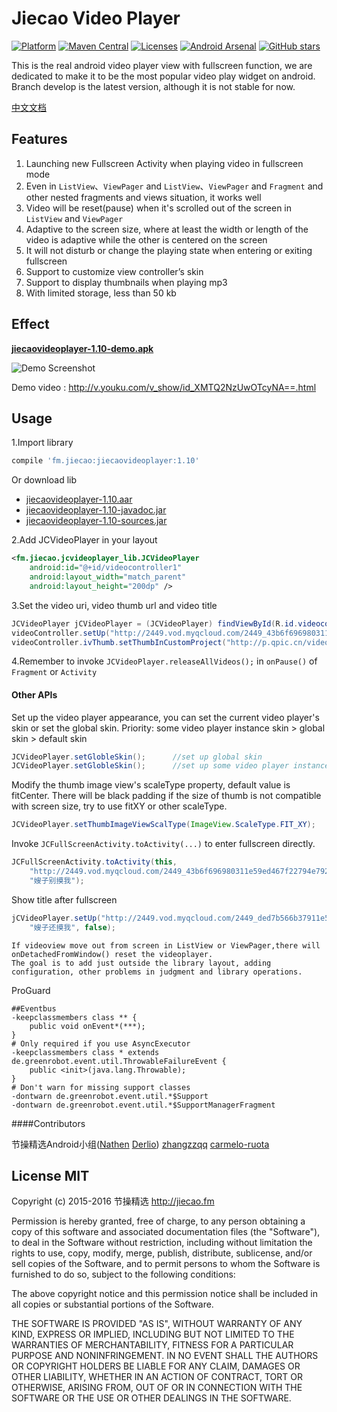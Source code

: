 # Jiecao Video Player  

[![Platform](https://img.shields.io/badge/platform-android-green.svg)](http://developer.android.com/index.html) 
[![Maven Central](https://img.shields.io/badge/Maven%20Central-1.10-green.svg)](http://search.maven.org/#artifactdetails%7Cfm.jiecao%7Cjiecaovideoplayer%7C1.10%7Caar) 
[![Licenses](https://img.shields.io/badge/license-MIT-green.svg)](http://choosealicense.com/licenses/mit/) 
[![Android Arsenal](https://img.shields.io/badge/Android%20Arsenal-jiecaovideoplayer-green.svg?style=true)](https://android-arsenal.com/details/1/3269)
[![GitHub stars](https://img.shields.io/github/stars/lipangit/jiecaovideoplayer.svg?style=social&label=Star)]()

This is the real android video player view with fullscreen function, we are dedicated to make it to be the most popular video play widget on android.  Branch develop is the latest version, although it is not stable for now.

[中文文档](README-ZH.md)

## Features
1. Launching new Fullscreen Activity when playing video in fullscreen mode
2. Even in `ListView`、`ViewPager` and `ListView`、`ViewPager` and `Fragment` and other nested fragments and views situation, it works well
3. Video will be reset(pause) when it's scrolled out of the screen in `ListView` and `ViewPager`
4. Adaptive to the screen size, where at least the width or length of the video is adaptive while the other  is centered on the screen
5. It will not disturb or change the playing state when entering or exiting fullscreen
6. Support to customize view controller’s skin
7. Support to display thumbnails when playing mp3
8. With limited storage, less than 50 kb

## Effect

**[jiecaovideoplayer-1.10-demo.apk](https://raw.githubusercontent.com/lipangit/jiecaovideoplayer/develop/downloads/jiecaovideoplayer-1.10-demo.apk)**

![Demo Screenshot][1]

Demo video : http://v.youku.com/v_show/id_XMTQ2NzUwOTcyNA==.html


## Usage
1.Import library
```gradle
compile 'fm.jiecao:jiecaovideoplayer:1.10'
```

Or download lib

* [jiecaovideoplayer-1.10.aar](https://raw.githubusercontent.com/lipangit/jiecaovideoplayer/develop/downloads/jiecaovideoplayer-1.10.aar)
* [jiecaovideoplayer-1.10-javadoc.jar](https://raw.githubusercontent.com/lipangit/jiecaovideoplayer/develop/downloads/jiecaovideoplayer-1.10-javadoc.jar)
* [jiecaovideoplayer-1.10-sources.jar](https://raw.githubusercontent.com/lipangit/jiecaovideoplayer/develop/downloads/jiecaovideoplayer-1.10-sources.jar)

2.Add JCVideoPlayer in your layout
```xml
<fm.jiecao.jcvideoplayer_lib.JCVideoPlayer
    android:id="@+id/videocontroller1"
    android:layout_width="match_parent"
    android:layout_height="200dp" />
```

3.Set the video uri, video thumb url and video title
```java
JCVideoPlayer jCVideoPlayer = (JCVideoPlayer) findViewById(R.id.videocontroller);
videoController.setUp("http://2449.vod.myqcloud.com/2449_43b6f696980311e59ed467f22794e792.f20.mp4","嫂子别摸我");
videoController.ivThumb.setThumbInCustomProject("http://p.qpic.cn/videoyun/0/2449_43b6f696980311e59ed467f22794e792_1/640");
```
4.Remember to invoke `JCVideoPlayer.releaseAllVideos();` in `onPause()` of `Fragment` or `Activity`

#### Other APIs

Set up the video player appearance, you can set the current video player's skin or set the global skin. Priority: some video player instance skin > global skin > default skin
```java
JCVideoPlayer.setGlobleSkin();      //set up global skin
JCVideoPlayer.setGlobleSkin();      //set up some video player instance skin
```

Modify the thumb image view's scaleType property, default value is fitCenter. There will be  black padding if the size of thumb is not compatible with screen size, try to use fitXY or other scaleType.
```java
JCVideoPlayer.setThumbImageViewScalType(ImageView.ScaleType.FIT_XY);
```

Invoke `JCFullScreenActivity.toActivity(...)` to enter fullscreen directly.
```java
JCFullScreenActivity.toActivity(this,
    "http://2449.vod.myqcloud.com/2449_43b6f696980311e59ed467f22794e792.f20.mp4",
    "嫂子别摸我");
```
Show title after fullscreen
```java
jCVideoPlayer.setUp("http://2449.vod.myqcloud.com/2449_ded7b566b37911e5942f0b208e48548d.f20.mp4",
    "嫂子还摸我", false);
```

    If videoview move out from screen in ListView or ViewPager,there will onDetachedFromWindow() reset the videoplayer.
    The goal is to add just outside the library layout, adding configuration, other problems in judgment and library operations.
    
ProGuard
```
##Eventbus
-keepclassmembers class ** {
    public void onEvent*(***);
}
# Only required if you use AsyncExecutor
-keepclassmembers class * extends de.greenrobot.event.util.ThrowableFailureEvent {
    public <init>(java.lang.Throwable);
}
# Don't warn for missing support classes
-dontwarn de.greenrobot.event.util.*$Support
-dontwarn de.greenrobot.event.util.*$SupportManagerFragment
```

####Contributors

节操精选Android小组([Nathen](https://github.com/lipangit) [Derlio](https://github.com/derlio)) [zhangzzqq](https://github.com/zhangzzqq) [carmelo-ruota](https://github.com/carmelo-ruota)

## License MIT

Copyright (c) 2015-2016 节操精选 http://jiecao.fm

Permission is hereby granted, free of charge, to any person obtaining a copy of this software and associated documentation files (the "Software"), to deal in the Software without restriction, including without limitation the rights to use, copy, modify, merge, publish, distribute, sublicense, and/or sell copies of the Software, and to permit persons to whom the Software is furnished to do so, subject to the following conditions:

The above copyright notice and this permission notice shall be included in all copies or substantial portions of the Software.

THE SOFTWARE IS PROVIDED "AS IS", WITHOUT WARRANTY OF ANY KIND, EXPRESS OR IMPLIED, INCLUDING BUT NOT LIMITED TO THE WARRANTIES OF MERCHANTABILITY, FITNESS FOR A PARTICULAR PURPOSE AND NONINFRINGEMENT. IN NO EVENT SHALL THE AUTHORS OR COPYRIGHT HOLDERS BE LIABLE FOR ANY CLAIM, DAMAGES OR OTHER LIABILITY, WHETHER IN AN ACTION OF CONTRACT, TORT OR OTHERWISE, ARISING FROM, OUT OF OR IN CONNECTION WITH THE SOFTWARE OR THE USE OR OTHER DEALINGS IN THE SOFTWARE.

[1]: ./screenshots/j2.jpg

